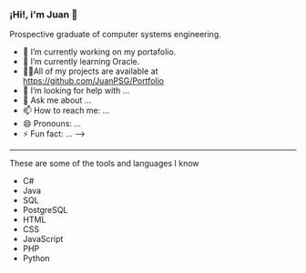 ### ¡Hi!, i'm Juan 👋
Prospective graduate of computer systems engineering.

- 🔭 I’m currently working on my portafolio.
- 🌱 I’m currently learning Oracle.
- 👨‍💻All of my projects are available at https://github.com/JuanPSG/Portfolio
- 🤔 I’m looking for help with ...
- 💬 Ask me about ...
- 📫 How to reach me: ...
- 😄 Pronouns: ...
- ⚡ Fun fact: ...
-->

***
These are some of the tools and languages I know
<ul>
    <li>C#</li>
    <li>Java</li>
    <li>SQL</li>
    <li>PostgreSQL</li>
    <li>HTML</li>
    <li>CSS</li>
    <li>JavaScript</li>
    <li>PHP</li>
    <li>Python</li>
</ul>
